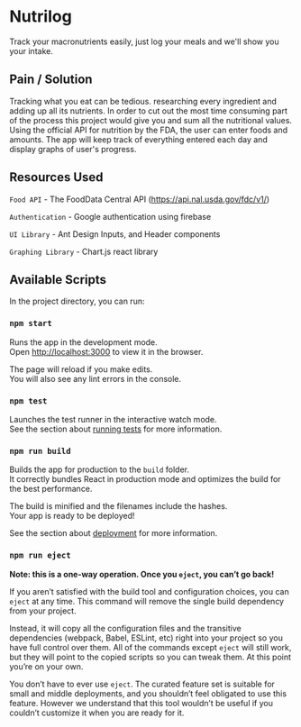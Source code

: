 # Nutrilog

Track your macronutrients easily, just log your meals and we'll show you your intake.

## Pain / Solution

Tracking what you eat can be tedious. researching every ingredient and adding up all its nutrients. In order to cut out the most time consuming part of the process this project would give you and sum all the nutritional values.
Using the official API for nutrition by the FDA, the user can enter foods and amounts.
The app will keep track of everything entered each day and display graphs of user's progress.

## Resources Used

`Food API` - The FoodData Central API (https://api.nal.usda.gov/fdc/v1/)

`Authentication` - Google authentication using firebase

`UI Library` - Ant Design Inputs, and Header components

`Graphing Library` - Chart.js react library

## Available Scripts

In the project directory, you can run:

### `npm start`

Runs the app in the development mode.\
Open [http://localhost:3000](http://localhost:3000) to view it in the browser.

The page will reload if you make edits.\
You will also see any lint errors in the console.

### `npm test`

Launches the test runner in the interactive watch mode.\
See the section about [running tests](https://facebook.github.io/create-react-app/docs/running-tests) for more information.

### `npm run build`

Builds the app for production to the `build` folder.\
It correctly bundles React in production mode and optimizes the build for the best performance.

The build is minified and the filenames include the hashes.\
Your app is ready to be deployed!

See the section about [deployment](https://facebook.github.io/create-react-app/docs/deployment) for more information.

### `npm run eject`

**Note: this is a one-way operation. Once you `eject`, you can’t go back!**

If you aren’t satisfied with the build tool and configuration choices, you can `eject` at any time. This command will remove the single build dependency from your project.

Instead, it will copy all the configuration files and the transitive dependencies (webpack, Babel, ESLint, etc) right into your project so you have full control over them. All of the commands except `eject` will still work, but they will point to the copied scripts so you can tweak them. At this point you’re on your own.

You don’t have to ever use `eject`. The curated feature set is suitable for small and middle deployments, and you shouldn’t feel obligated to use this feature. However we understand that this tool wouldn’t be useful if you couldn’t customize it when you are ready for it.
